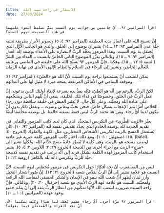 ```yaml
---
title:  الانتظار في راحة سبت الله
date:  27/03/2024
---
```


`اقرأ المزامير ٩٢. أيّ جانبين مِن جوانب يوم السبت يتمُّ تسليط الضوء عليهما في هذه التسبيحة ليوم السبت؟`

إنَّ تسبيح الله على أعمال يديه العظيمة (المزامير ٩٢: ٤، ٥) وتصوير الأبرار بطريقة تشبه جنَّة عدن (المزامير ٩٢: ١٢ ــ ١٤) يشيران بوضوح إلى الخلق، والذي هو الجانب الأوَّل الذي يُحتفل به يوم السبت. وهذا المزمور يمجِّد الربَّ لانتصاره على الأعداء بوصفه إله العدل (المزامير ٩٢: ٧ ــ ١٥)، وبالتالي يعزِّز الموضوع الثاني الخاصّ بالسبت ــ الفداء مِن الشرِّ (التثنية ٥: ١٢ ــ ١٥). وهكذا، فإنَّ المزمور ٩٢ يسبِّح الله على خليقته في الماضي ورعايته للعالَم الحاضر، ويشير إلى الرجاء في السلام والنظام الإلهي الأبدي في نهاية الزمان.

يمكن للشعب أنْ يستمتعوا براحة يوم السبت لأنَّ الله هو «العليّ» (المزامير ٩٢: ١)؛ وموقعه السامي في الأماكن المرتفعة يمنحه ميزة لا مثيل لها على أعدائهم.

لكنَّ الربَّ، بالرغم مِن أنَّه هو العليّ، فإنَّه يمدُّ يده بسرعة لإنقاذ أولئك الذين يدعونه. إنَّ عمل الربِّ في الخلق، وخصوصًا في فداء تلك الخليقة، ينبغي أنْ يُلهم الناس ويشجِّعهم على عبادة الله ومحبَّته. وعلى كلِّ حال، لا يُعتَبر العيش في خليقة ساقطة دون رجاء الخلاص أمرًا يثير الإعجاب بشكل خاصّ. فنحن نحبّ ونعاني ونموت ــ ونفعل ذلك بدون أنْ يكون لدينا أيُّ رجاء. ومِن هنا نحمد الربَّ ليس فقط بصفته خالقنا، بل بوصفه مخلِّصنا أيضًا.

يعبِّر «الزيت الطَّري» عن التكريس المتجدِّد الذي كان لدى كاتب المزمور والتفاني في تقديم الخدمة لله بوصفه الخادم الذي يجدَّد تقديس نفسه لله (المزامير ٩٢: ١٠). كان يُستعمَل المسح بالزيت لتكريس الأشخاص المختارين، مثل الكهنة والملوك (الخروج ٤٠: ١٥؛ ١صموئيل ١٠: ١). ومع ذلك، اختار كاتب المزمور كلمة عبرية غير عادية، (balal)، لوصف مسحه هو بالزيت، وهي كلمة لا تُصوِّر عادةً مسح خدَّام الله، ولكنَّها تشير إلى «مزج» الزيت مع أجزاء أخرى مِن الذبيحة (الخروج ٢٩: ٢؛ اللاويين ٢: ٤، ٥). يشير استخدام كاتب المزمور لهذه الكلمة بشكل فريد إلى أنَّه يرغب في تقديم نفسه كذبيحة حيَّة للربِّ وتكريس ذاته لله بالكامل (رومية ١٢: ١).

ليس مِن المستغرب أنْ نجد أفكارًا حول التكريس في مزمور مُخصَّص ليوم السبت، لأنَّ السبت هو علامة تشير إلى أنَّ الربَّ يقدِّس شعبه (الخروج ٣١: ١٣). إنَّ صُور أشجار النخيل وأرز لبنان تُظهِر أنَّ شعب الله ينمو في الإيمان والشكر الحقيقي لمقاصد الله الرائعة ولمحبَّته. السبت هو علامة عهد الربّ الأبدي مع شعبه (حزقيال ٢٠: ٢٠). وبالتالي، فإنَّ راحة السبت ضرورية لشعب الله لأنَّها تمكِّنهم مِن انتظار الربِّ بثقة إلى أنْ يتمِّم جميع وعود عهده (العبرانيين ٤: ١ ــ ١٠).

`اقرأ المزمور ٩٢ مرَّة أخرى. أيُّ رجاء عظيم يُعطى لنا هنا؟ وكيف يمكننا الآن أنْ نجد العزاء والاطمئنان فيما يقوله؟`